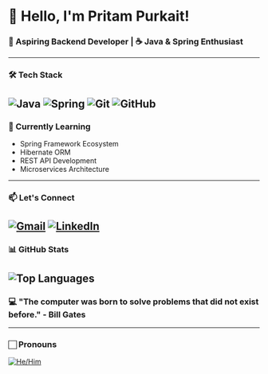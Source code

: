# 👋 Hello, I'm Pritam Purkait!

### 🚀 Aspiring Backend Developer | ☕ Java & Spring Enthusiast
---
### 🛠️ Tech Stack

![Java](https://img.shields.io/badge/Java-%23ED8B00.svg?style=for-the-badge&logo=java&logoColor=white)
![Spring](https://img.shields.io/badge/Spring-%236DB33F.svg?style=for-the-badge&logo=spring&logoColor=white)
![Git](https://img.shields.io/badge/Git-%23F05033.svg?style=for-the-badge&logo=git&logoColor=white)
![GitHub](https://img.shields.io/badge/GitHub-%23121011.svg?style=for-the-badge&logo=github&logoColor=white)
---
### 🌱 Currently Learning
- Spring Framework Ecosystem
- Hibernate ORM
- REST API Development
- Microservices Architecture
---
### 📫 Let's Connect
[![Gmail](https://img.shields.io/badge/Gmail-D14836?style=for-the-badge&logo=gmail&logoColor=white)](mailto:pritampurkait5533@gmail.com)
[![LinkedIn](https://img.shields.io/badge/LinkedIn-0077B5?style=for-the-badge&logo=linkedin&logoColor=white)](https://www.linkedin.com/in/pritam-purkait-89428a252)
---
### 📊 GitHub Stats
![Top Languages](https://github-readme-stats.vercel.app/api/top-langs/?username=pritam-purkait&layout=compact&theme=radical)
---
### 💻  "The computer was born to solve problems that did not exist before." - Bill Gates
---

### 🏻 Pronouns
[![He/Him](https://img.shields.io/badge/He/Him-%23FF69B4.svg?style=for-the-badge)](https://pronoun.is/he/him)
